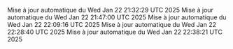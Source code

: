 Mise à jour automatique du Wed Jan 22 21:32:29 UTC 2025
Mise à jour automatique du Wed Jan 22 21:47:00 UTC 2025
Mise à jour automatique du Wed Jan 22 22:09:16 UTC 2025
Mise à jour automatique du Wed Jan 22 22:28:40 UTC 2025
Mise à jour automatique du Wed Jan 22 22:38:21 UTC 2025
